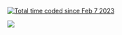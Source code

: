 
<a href="https://wakatime.com/@fe618c34-bdc5-4845-8c3a-51fc621d5fcd"><img src="https://wakatime.com/badge/user/fe618c34-bdc5-4845-8c3a-51fc621d5fcd.svg" alt="Total time coded since Feb 7 2023" /></a>
 
<a href="https://github.com/dtungpka/">
  <img align="center" src="https://github-readme-stats.vercel.app/api/top-langs/?username=dtungpka&layout=compact&theme=algolia&hide=Jupyter%20Notebook" />
</a></p>

<p>

